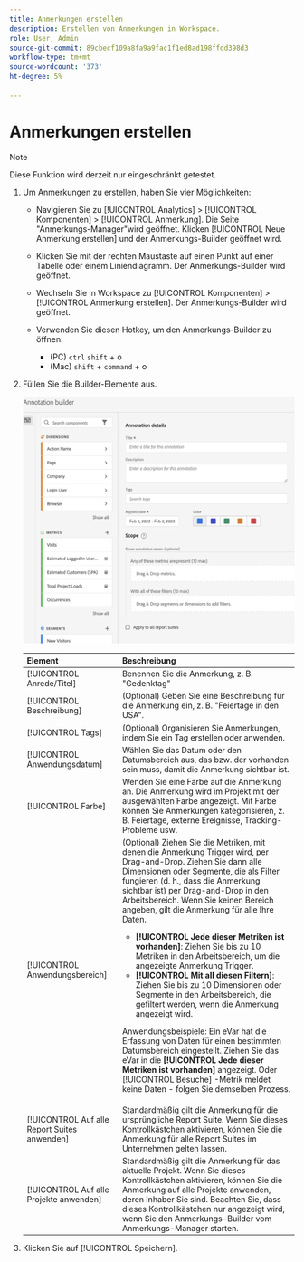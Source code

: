 ```yaml
---
title: Anmerkungen erstellen
description: Erstellen von Anmerkungen in Workspace.
role: User, Admin
source-git-commit: 89cbecf109a8fa9a9fac1f1ed8ad198ffdd398d3
workflow-type: tm+mt
source-wordcount: '373'
ht-degree: 5%

---
```



# Anmerkungen erstellen

>[!NOTE]
>
>Diese Funktion wird derzeit nur eingeschränkt getestet.

1. Um Anmerkungen zu erstellen, haben Sie vier Möglichkeiten:

   * Navigieren Sie zu [!UICONTROL Analytics] > [!UICONTROL Komponenten] > [!UICONTROL Anmerkung]. Die Seite &quot;Anmerkungs-Manager&quot;wird geöffnet. Klicken [!UICONTROL Neue Anmerkung erstellen] und der Anmerkungs-Builder geöffnet wird.

   * Klicken Sie mit der rechten Maustaste auf einen Punkt auf einer Tabelle oder einem Liniendiagramm. Der Anmerkungs-Builder wird geöffnet.

   * Wechseln Sie in Workspace zu [!UICONTROL Komponenten] > [!UICONTROL Anmerkung erstellen]. Der Anmerkungs-Builder wird geöffnet.

   * Verwenden Sie diesen Hotkey, um den Anmerkungs-Builder zu öffnen:
      * (PC) `ctrl` `shift` + o
      * (Mac) `shift` + `command` + o

1. Füllen Sie die Builder-Elemente aus.

   ![](assets/ann-builder.png)

   | Element | Beschreibung |
   | --- | --- |
   | [!UICONTROL Anrede/Titel] | Benennen Sie die Anmerkung, z. B. &quot;Gedenktag&quot; |
   | [!UICONTROL Beschreibung] | (Optional) Geben Sie eine Beschreibung für die Anmerkung ein, z. B. &quot;Feiertage in den USA&quot;. |
   | [!UICONTROL Tags] | (Optional) Organisieren Sie Anmerkungen, indem Sie ein Tag erstellen oder anwenden. |
   | [!UICONTROL Anwendungsdatum] | Wählen Sie das Datum oder den Datumsbereich aus, das bzw. der vorhanden sein muss, damit die Anmerkung sichtbar ist. |
   | [!UICONTROL Farbe] | Wenden Sie eine Farbe auf die Anmerkung an. Die Anmerkung wird im Projekt mit der ausgewählten Farbe angezeigt. Mit Farbe können Sie Anmerkungen kategorisieren, z. B. Feiertage, externe Ereignisse, Tracking-Probleme usw. |
   | [!UICONTROL Anwendungsbereich] | (Optional) Ziehen Sie die Metriken, mit denen die Anmerkung Trigger wird, per Drag-and-Drop. Ziehen Sie dann alle Dimensionen oder Segmente, die als Filter fungieren (d. h., dass die Anmerkung sichtbar ist) per Drag-and-Drop in den Arbeitsbereich. Wenn Sie keinen Bereich angeben, gilt die Anmerkung für alle Ihre Daten.<ul><li>**[!UICONTROL Jede dieser Metriken ist vorhanden]**: Ziehen Sie bis zu 10 Metriken in den Arbeitsbereich, um die angezeigte Anmerkung Trigger.</li><li>**[!UICONTROL Mit all diesen Filtern]**: Ziehen Sie bis zu 10 Dimensionen oder Segmente in den Arbeitsbereich, die gefiltert werden, wenn die Anmerkung angezeigt wird.</li></ul><p>Anwendungsbeispiele: Ein eVar hat die Erfassung von Daten für einen bestimmten Datumsbereich eingestellt. Ziehen Sie das eVar in die **[!UICONTROL Jede dieser Metriken ist vorhanden]** angezeigt. Oder [!UICONTROL Besuche] -Metrik meldet keine Daten - folgen Sie demselben Prozess. |
   | [!UICONTROL Auf alle Report Suites anwenden] | Standardmäßig gilt die Anmerkung für die ursprüngliche Report Suite. Wenn Sie dieses Kontrollkästchen aktivieren, können Sie die Anmerkung für alle Report Suites im Unternehmen gelten lassen. |
   | [!UICONTROL Auf alle Projekte anwenden] | Standardmäßig gilt die Anmerkung für das aktuelle Projekt. Wenn Sie dieses Kontrollkästchen aktivieren, können Sie die Anmerkung auf alle Projekte anwenden, deren Inhaber Sie sind. Beachten Sie, dass dieses Kontrollkästchen nur angezeigt wird, wenn Sie den Anmerkungs-Builder vom Anmerkungs-Manager starten. |

1. Klicken Sie auf [!UICONTROL Speichern].
